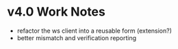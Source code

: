 # v4.0 Work Notes
- refactor the ws client into a reusable form (extension?)
- better mismatch and verification reporting 
